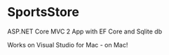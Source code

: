 # SportsStore

ASP.NET Core MVC 2 App with EF Core and Sqlite db

Works on Visual Studio for Mac - on Mac!
